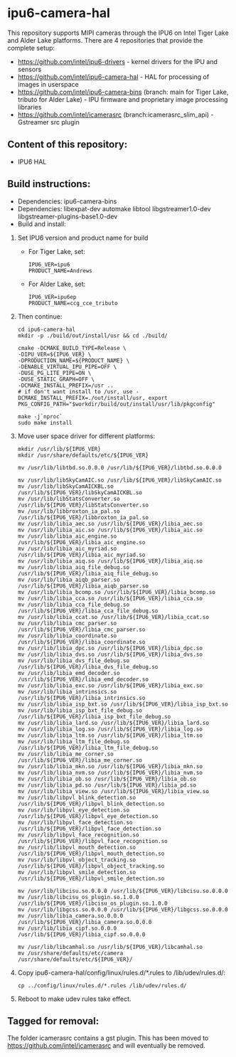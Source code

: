 # ipu6-camera-hal

This repository supports MIPI cameras through the IPU6 on Intel Tiger Lake and
Alder Lake platforms. There are 4 repositories that provide the complete setup:

- https://github.com/intel/ipu6-drivers - kernel drivers for the IPU and sensors
- https://github.com/intel/ipu6-camera-hal - HAL for processing of images in userspace
- https://github.com/intel/ipu6-camera-bins (branch: main for Tiger Lake, tributo
  for Alder Lake) - IPU firmware and proprietary image processing libraries
- https://github.com/intel/icamerasrc (branch:icamerasrc_slim_api) - Gstreamer src plugin

## Content of this repository:
- IPU6 HAL

## Build instructions:
- Dependencies: ipu6-camera-bins
- Dependencies: libexpat-dev automake libtool libgstreamer1.0-dev libgstreamer-plugins-base1.0-dev
- Build and install:

1. Set IPU6 version and product name for build
    - For Tiger Lake, set:
        ```shell
        IPU6_VER=ipu6
        PRODUCT_NAME=Andrews
        ```

    - For Alder Lake, set:
        ```shell
        IPU6_VER=ipu6ep
        PRODUCT_NAME=ccg_cce_tributo
        ```

2. Then continue:
    ```shell
    cd ipu6-camera-hal
    mkdir -p ./build/out/install/usr && cd ./build/

    cmake -DCMAKE_BUILD_TYPE=Release \
    -DIPU_VER=${IPU6_VER} \
    -DPRODUCTION_NAME=${PRODUCT_NAME} \
    -DENABLE_VIRTUAL_IPU_PIPE=OFF \
    -DUSE_PG_LITE_PIPE=ON \
    -DUSE_STATIC_GRAPH=OFF \
    -DCMAKE_INSTALL_PREFIX=/usr ..
    # if don't want install to /usr, use -DCMAKE_INSTALL_PREFIX=./out/install/usr, export PKG_CONFIG_PATH="$workdir/build/out/install/usr/lib/pkgconfig"

    make -j`nproc`
    sudo make install
    ```
    
3. Move user space driver for different platforms:
    ```shell
    mkdir /usr/lib/${IPU6_VER}
    mkdir /usr/share/defaults/etc/${IPU6_VER}

    mv /usr/lib/libtbd.so.0.0.0 /usr/lib/${IPU6_VER}/libtbd.so.0.0.0
    
    mv /usr/lib/libSkyCamAIC.so /usr/lib/${IPU6_VER}/libSkyCamAIC.so
    mv /usr/lib/libSkyCamAICKBL.so /usr/lib/${IPU6_VER}/libSkyCamAICKBL.so
    mv /usr/lib/libStatsConverter.so /usr/lib/${IPU6_VER}/libStatsConverter.so
    mv /usr/lib/libbroxton_ia_pal.so /usr/lib/${IPU6_VER}/libbroxton_ia_pal.so
    mv /usr/lib/libia_aec.so /usr/lib/${IPU6_VER}/libia_aec.so
    mv /usr/lib/libia_aic.so /usr/lib/${IPU6_VER}/libia_aic.so
    mv /usr/lib/libia_aic_engine.so /usr/lib/${IPU6_VER}/libia_aic_engine.so
    mv /usr/lib/libia_aic_myriad.so /usr/lib/${IPU6_VER}/libia_aic_myriad.so
    mv /usr/lib/libia_aiq.so /usr/lib/${IPU6_VER}/libia_aiq.so
    mv /usr/lib/libia_aiq_file_debug.so /usr/lib/${IPU6_VER}/libia_aiq_file_debug.so
    mv /usr/lib/libia_aiqb_parser.so /usr/lib/${IPU6_VER}/libia_aiqb_parser.so
    mv /usr/lib/libia_bcomp.so /usr/lib/${IPU6_VER}/libia_bcomp.so
    mv /usr/lib/libia_cca.so /usr/lib/${IPU6_VER}/libia_cca.so
    mv /usr/lib/libia_cca_file_debug.so /usr/lib/${IPU6_VER}/libia_cca_file_debug.so
    mv /usr/lib/libia_ccat.so /usr/lib/${IPU6_VER}/libia_ccat.so
    mv /usr/lib/libia_cmc_parser.so /usr/lib/${IPU6_VER}/libia_cmc_parser.so
    mv /usr/lib/libia_coordinate.so /usr/lib/${IPU6_VER}/libia_coordinate.so
    mv /usr/lib/libia_dpc.so /usr/lib/${IPU6_VER}/libia_dpc.so
    mv /usr/lib/libia_dvs.so /usr/lib/${IPU6_VER}/libia_dvs.so
    mv /usr/lib/libia_dvs_file_debug.so /usr/lib/${IPU6_VER}/libia_dvs_file_debug.so
    mv /usr/lib/libia_emd_decoder.so /usr/lib/${IPU6_VER}/libia_emd_decoder.so
    mv /usr/lib/libia_exc.so /usr/lib/${IPU6_VER}/libia_exc.so
    mv /usr/lib/libia_intrinsics.so /usr/lib/${IPU6_VER}/libia_intrinsics.so
    mv /usr/lib/libia_isp_bxt.so /usr/lib/${IPU6_VER}/libia_isp_bxt.so
    mv /usr/lib/libia_isp_bxt_file_debug.so /usr/lib/${IPU6_VER}/libia_isp_bxt_file_debug.so
    mv /usr/lib/libia_lard.so /usr/lib/${IPU6_VER}/libia_lard.so
    mv /usr/lib/libia_log.so /usr/lib/${IPU6_VER}/libia_log.so
    mv /usr/lib/libia_ltm.so /usr/lib/${IPU6_VER}/libia_ltm.so
    mv /usr/lib/libia_ltm_file_debug.so /usr/lib/${IPU6_VER}/libia_ltm_file_debug.so
    mv /usr/lib/libia_me_corner.so /usr/lib/${IPU6_VER}/libia_me_corner.so
    mv /usr/lib/libia_mkn.so /usr/lib/${IPU6_VER}/libia_mkn.so
    mv /usr/lib/libia_nvm.so /usr/lib/${IPU6_VER}/libia_nvm.so
    mv /usr/lib/libia_ob.so /usr/lib/${IPU6_VER}/libia_ob.so
    mv /usr/lib/libia_pd.so /usr/lib/${IPU6_VER}/libia_pd.so
    mv /usr/lib/libia_view.so /usr/lib/${IPU6_VER}/libia_view.so
    mv /usr/lib/libpvl_blink_detection.so /usr/lib/${IPU6_VER}/libpvl_blink_detection.so
    mv /usr/lib/libpvl_eye_detection.so /usr/lib/${IPU6_VER}/libpvl_eye_detection.so
    mv /usr/lib/libpvl_face_detection.so /usr/lib/${IPU6_VER}/libpvl_face_detection.so
    mv /usr/lib/libpvl_face_recognition.so /usr/lib/${IPU6_VER}/libpvl_face_recognition.so
    mv /usr/lib/libpvl_mouth_detection.so /usr/lib/${IPU6_VER}/libpvl_mouth_detection.so
    mv /usr/lib/libpvl_object_tracking.so /usr/lib/${IPU6_VER}/libpvl_object_tracking.so
    mv /usr/lib/libpvl_smile_detection.so /usr/lib/${IPU6_VER}/libpvl_smile_detection.so
    
    mv /usr/lib/libcisu.so.0.0.0 /usr/lib/${IPU6_VER}/libcisu.so.0.0.0
    mv /usr/lib/libcisu_os_plugin.so.1.0.0 /usr/lib/${IPU6_VER}/libcisu_os_plugin.so.1.0.0
    mv /usr/lib/libgcss.so.0.0.0 /usr/lib/${IPU6_VER}/libgcss.so.0.0.0
    mv /usr/lib/libia_camera.so.0.0.0 /usr/lib/${IPU6_VER}/libia_camera.so.0.0.0
    mv /usr/lib/libia_cipf.so.0.0.0 /usr/lib/${IPU6_VER}/libia_cipf.so.0.0.0
    
    mv /usr/lib/libcamhal.so /usr/lib/${IPU6_VER}/libcamhal.so
    mv /usr/share/defaults/etc/camera /usr/share/defaults/etc/${IPU6_VER}/
    ```
    
4. Copy ipu6-camera-hal/config/linux/rules.d/*.rules to /lib/udev/rules.d/:
    ```shell
    cp ../config/linux/rules.d/*.rules /lib/udev/rules.d/
    ```

5. Reboot to make udev rules take effect.
## Tagged for removal:
The folder icamerasrc contains a gst plugin. This has been moved to https://github.com/intel/icamerasrc and will eventually be removed.
